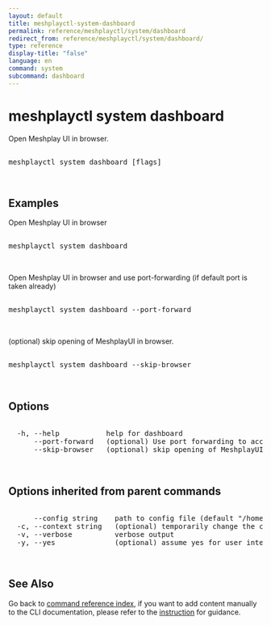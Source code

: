 ```yaml
---
layout: default
title: meshplayctl-system-dashboard
permalink: reference/meshplayctl/system/dashboard
redirect_from: reference/meshplayctl/system/dashboard/
type: reference
display-title: "false"
language: en
command: system
subcommand: dashboard
---
```


# meshplayctl system dashboard

Open Meshplay UI in browser.

<pre class='codeblock-pre'>
<div class='codeblock'>
meshplayctl system dashboard [flags]

</div>
</pre> 

## Examples

Open Meshplay UI in browser
<pre class='codeblock-pre'>
<div class='codeblock'>
meshplayctl system dashboard

</div>
</pre> 

Open Meshplay UI in browser and use port-forwarding (if default port is taken already)
<pre class='codeblock-pre'>
<div class='codeblock'>
meshplayctl system dashboard --port-forward

</div>
</pre> 

(optional) skip opening of MeshplayUI in browser.
<pre class='codeblock-pre'>
<div class='codeblock'>
meshplayctl system dashboard --skip-browser

</div>
</pre> 

## Options

<pre class='codeblock-pre'>
<div class='codeblock'>
  -h, --help           help for dashboard
      --port-forward   (optional) Use port forwarding to access Meshplay UI
      --skip-browser   (optional) skip opening of MeshplayUI in browser.

</div>
</pre>

## Options inherited from parent commands

<pre class='codeblock-pre'>
<div class='codeblock'>
      --config string    path to config file (default "/home/runner/.meshplay/config.yaml")
  -c, --context string   (optional) temporarily change the current context.
  -v, --verbose          verbose output
  -y, --yes              (optional) assume yes for user interactive prompts.

</div>
</pre>

## See Also

Go back to [command reference index](/reference/meshplayctl/), if you want to add content manually to the CLI documentation, please refer to the [instruction](/project/contributing/contributing-cli#preserving-manually-added-documentation) for guidance.
